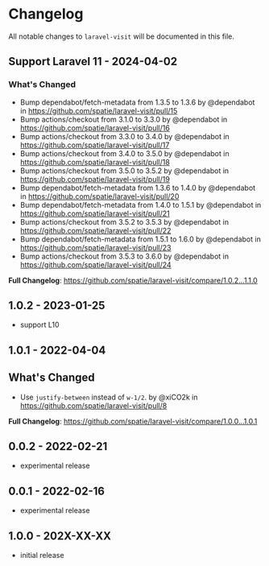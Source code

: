 # Changelog

All notable changes to `laravel-visit` will be documented in this file.

## Support Laravel 11 - 2024-04-02

### What's Changed

* Bump dependabot/fetch-metadata from 1.3.5 to 1.3.6 by @dependabot in https://github.com/spatie/laravel-visit/pull/15
* Bump actions/checkout from 3.1.0 to 3.3.0 by @dependabot in https://github.com/spatie/laravel-visit/pull/16
* Bump actions/checkout from 3.3.0 to 3.4.0 by @dependabot in https://github.com/spatie/laravel-visit/pull/17
* Bump actions/checkout from 3.4.0 to 3.5.0 by @dependabot in https://github.com/spatie/laravel-visit/pull/18
* Bump actions/checkout from 3.5.0 to 3.5.2 by @dependabot in https://github.com/spatie/laravel-visit/pull/19
* Bump dependabot/fetch-metadata from 1.3.6 to 1.4.0 by @dependabot in https://github.com/spatie/laravel-visit/pull/20
* Bump dependabot/fetch-metadata from 1.4.0 to 1.5.1 by @dependabot in https://github.com/spatie/laravel-visit/pull/21
* Bump actions/checkout from 3.5.2 to 3.5.3 by @dependabot in https://github.com/spatie/laravel-visit/pull/22
* Bump dependabot/fetch-metadata from 1.5.1 to 1.6.0 by @dependabot in https://github.com/spatie/laravel-visit/pull/23
* Bump actions/checkout from 3.5.3 to 3.6.0 by @dependabot in https://github.com/spatie/laravel-visit/pull/24

**Full Changelog**: https://github.com/spatie/laravel-visit/compare/1.0.2...1.1.0

## 1.0.2 - 2023-01-25

- support L10

## 1.0.1 - 2022-04-04

## What's Changed

- Use `justify-between` instead of `w-1/2`. by @xiCO2k in https://github.com/spatie/laravel-visit/pull/8

**Full Changelog**: https://github.com/spatie/laravel-visit/compare/1.0.0...1.0.1

## 0.0.2 - 2022-02-21

- experimental release

## 0.0.1 - 2022-02-16

- experimental release

## 1.0.0 - 202X-XX-XX

- initial release
